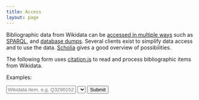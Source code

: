 ```yaml
---
title: Access
layout: page
---
```


Bibliographic data from Wikidata can be [accessed in multiple ways](https://www.wikidata.org/wiki/Wikidata:Data_access) such as [SPARQL](https://query.wikidata.org), and [database dumps](https://www.wikidata.org/wiki/Wikidata:Database_download). Several clients exist to simplify data access and to use the data. [Scholia](https://tools.wmflabs.org/scholia/) gives a good overview of possibilities.

The following form uses [citation.js](https://citation.js.org/) to read and process bibliographic items from Wikidata.


<p>
 <div>
  Examples: <ul id="examples" class="inline"></ul>
 </div>
</p>

<p>
 <form onSubmit="return lookupWikidata(this.id.value)">
  <input type="text" name="id" placeholder="Wikidata item, e.g. Q3290152">
  <select id="formats"></select>
  <button type="submit">Submit</button>
  <span><i id="message"></i></span>
 </form>
</p>
<p id="cited-item" style="display:none">
  <a href="" id="wikidata-link" class="wikidata-link">Wikidata item</a>,
  <a href="" id="scholia-link">Scholia profile</a>,
  <a href="" id="wikidata-json-link">Wikidata JSON</a>
</p>
<p id="citation" style="display:none"></p>

<script src="../assets/access.js"></script>
